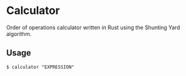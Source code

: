 # Calculator

Order of operations calculator written in Rust using the Shunting Yard algorithm.

## Usage

```console
$ calculator "EXPRESSION"
```